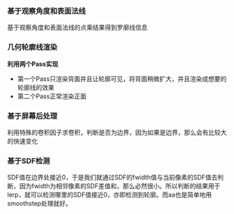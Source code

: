 ### 基于观察角度和表面法线
基于观察角度和表面法线的点乘结果得到罗廓线信息
### 几何轮廓线渲染
**利用两个Pass实现**
- 第一个Pass只渲染背面并且让轮廓可见，将背面稍微扩大，并且渲染成想要的轮廓线的效果
- 第二个Pass正常渲染正面
### 基于屏幕后处理
利用特殊的卷积因子求卷积，判断是否为边界，因为如果是边界，那么会有比较大的快速变化
### 基于SDF检测
SDF值在边界处接近0，于是我们就通过SDF的fwidth值与当前像素的SDF值去判断，因为fwidth为相邻像素的SDF差值和，那么必然很小。所以判断的结果用于lerp，就可以检测哪里的SDF值接近0，亦即检测到轮廓。而aa也是简单地用smoothstep处理就好。  